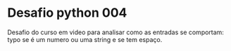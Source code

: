 # Desafio python 004

Desafio do curso em video para analisar como as entradas se comportam: typo se é um numero ou uma string e se tem espaço.
